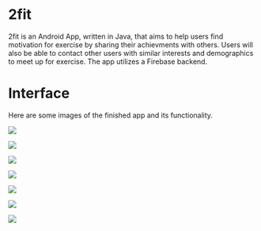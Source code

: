 # 2fit

2fit is an Android App, written in Java, that aims to help users find motivation for exercise by sharing their achievments with others. Users will also be able to contact other users with similar interests and demographics to meet up for exercise. The app utilizes a Firebase backend.

# Interface

Here are some images of the finished app and its functionality.

![](/read_me_images/HomeScreen.PNG)

![](/read_me_images/Dashboard.PNG)

![](/read_me_images/Profile.PNG)

![](/read_me_images/Preferences.PNG)

![](/read_me_images/Message.PNG)

![](/read_me_images/Chat.PNG)

![](/read_me_images/Calendar.PNG)
